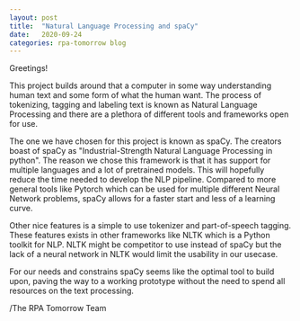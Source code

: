 ```yaml
---
layout: post
title:  "Natural Language Processing and spaCy"
date:   2020-09-24
categories: rpa-tomorrow blog 
---
```

Greetings!

This project builds around that a computer in some way understanding human text and some form of what the human want. The process of tokenizing, tagging and labeling text is known as Natural Language Processing and there are a plethora of different tools and frameworks open for use.

The one we have chosen for this project is known as spaCy. The creators boast of spaCy as "Industrial-Strength Natural Language Processing in python". The reason we chose this framework is that it has support for multiple languages and a lot of pretrained models. This will hopefully reduce the time needed to develop the NLP pipeline. Compared to more general tools like Pytorch which can be used for multiple different Neural Network problems, spaCy allows for a faster start and less of a learning curve. 

Other nice features is a simple to use tokenizer and part-of-speech tagging. These features exists in other frameworks like NLTK which is a Python toolkit for NLP. NLTK might be competitor to use instead of spaCy but the lack of a neural network in NLTK would limit the usability in our usecase. 

For our needs and constrains spaCy seems like the optimal tool to build upon, paving the way to a working prototype without the need to spend all resources on the text processing.

/The RPA Tomorrow Team

[rpa-repo]: https://github.com/rpa-tomorrow/substorm-nlp
